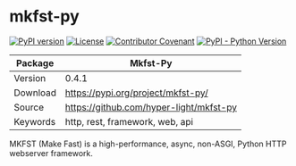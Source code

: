 # <b> mkfst-py </b>
[![PyPI version](https://img.shields.io/pypi/v/mkfst-py?color=blue)](https://pypi.org/project/mkfst-py/)
[![License](https://img.shields.io/github/license/hyper-light/mkfst-py)](https://github.com/hyper-light/mkfst-py/blob/main/LICENSE)
[![Contributor Covenant](https://img.shields.io/badge/Contributor%20Covenant-2.1-4baaaa.svg)](https://github.com/hyper-light/mkfst-py/blob/main/CODE_OF_CONDUCT.md)
[![PyPI - Python Version](https://img.shields.io/pypi/pyversions/mkfst-py?color=red)](https://pypi.org/project/mkfst-py/)


| Package     | Mkfst-Py                                                        |
| ----------- | -----------                                                     |
| Version     | 0.4.1                                                           |
| Download    | https://pypi.org/project/mkfst-py/                              | 
| Source      | https://github.com/hyper-light/mkfst-py                         |
| Keywords    | http, rest, framework, web, api                                 |

MKFST (Make Fast) is a high-performance, async, non-ASGI, Python HTTP webserver framework.
